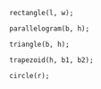 ```
rectangle(l, w);
```

```
parallelogram(b, h);
```

```
triangle(b, h);
```

```
trapezoid(h, b1, b2);
```

```
circle(r);
```
